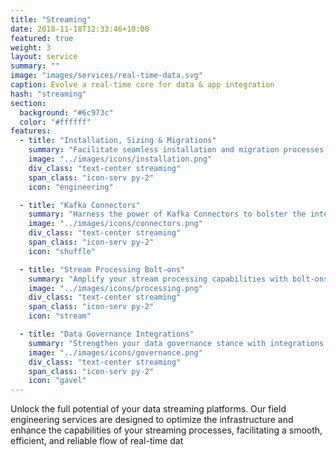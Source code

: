 ```yaml
---
title: "Streaming"
date: 2018-11-18T12:33:46+10:00
featured: true
weight: 3
layout: service
summary: ""
image: "images/services/real-time-data.svg"
caption: Evolve a real-time core for data & app integration
hash: "streaming"
section:
  background: "#6c973c"
  color: "#ffffff"
features:
  - title: "Installation, Sizing & Migrations"
    summary: "Facilitate seamless installation and migration processes, ensuring that your streaming platforms are correctly sized and optimally configured for reliable performance and scalability."
    image: "../images/icons/installation.png"
    div_class: "text-center streaming"
    span_class: "icon-serv py-2"
    icon: "engineering"

  - title: "Kafka Connectors"
    summary: "Harness the power of Kafka Connectors to bolster the interoperability and flexibility of your streaming architectures, enabling streamlined data flows and enhanced integration capabilities."
    image: "../images/icons/connectors.png"
    div_class: "text-center streaming"
    span_class: "icon-serv py-2"
    icon: "shuffle"

  - title: "Stream Processing Bolt-ons"
    summary: "Amplify your stream processing capabilities with bolt-ons like Kafka Streams, Flink, KSQL, and SMTs, enhancing the agility and responsiveness of your streaming solutions."
    image: "../images/icons/processing.png"
    div_class: "text-center streaming"
    span_class: "icon-serv py-2"
    icon: "stream"

  - title: "Data Governance Integrations"
    summary: "Strengthen your data governance stance with integrations that enhance security, compliance, and management, cultivating a more resilient and trustworthy streaming environment."
    image: "../images/icons/governance.png"
    div_class: "text-center streaming"
    span_class: "icon-serv py-2"
    icon: "gavel"
---
```


Unlock the full potential of your data streaming platforms. Our field engineering services are designed to optimize the infrastructure and enhance the capabilities of your streaming processes, facilitating a smooth, efficient, and reliable flow of real-time dat
